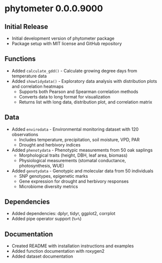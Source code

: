 # phytometer 0.0.0.9000

## Initial Release

* Initial development version of phytometer package
* Package setup with MIT license and GitHub repository

## Functions

* Added `calculate_gdd()` - Calculate growing degree days from temperature data
* Added `showtidydata()` - Exploratory data analysis with distribution plots and correlation heatmaps
  - Supports both Pearson and Spearman correlation methods
  - Converts data to long format for visualization
  - Returns list with long data, distribution plot, and correlation matrix

## Data

* Added `envirodata` - Environmental monitoring dataset with 120 observations
  - Includes temperature, precipitation, soil moisture, VPD, PAR
  - Drought and herbivory indices
* Added `phenotydata` - Phenotypic measurements from 50 oak saplings
  - Morphological traits (height, DBH, leaf area, biomass)
  - Physiological measurements (stomatal conductance, photosynthesis, WUE)
* Added `genotydata` - Genotypic and molecular data from 50 individuals
  - SNP genotypes, epigenetic marks
  - Gene expression for drought and herbivory responses
  - Microbiome diversity metrics

## Dependencies

* Added dependencies: dplyr, tidyr, ggplot2, corrplot
* Added pipe operator support (`%>%`)

## Documentation

* Created README with installation instructions and examples
* Added function documentation with roxygen2
* Added dataset documentation